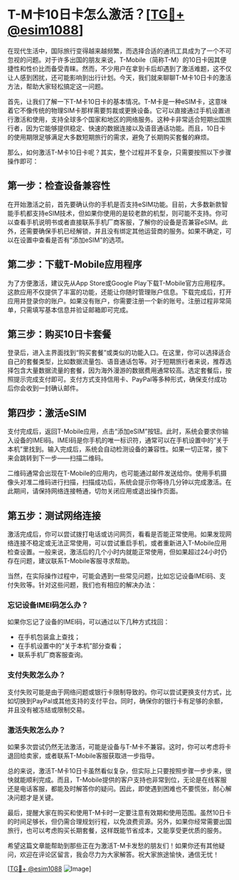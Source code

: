 # T-M卡10日卡怎么激活？[[TG💪+ @esim1088](https://t.me/s/esim1088)]

在现代生活中，国际旅行变得越来越频繁，而选择合适的通讯工具成为了一个不可忽视的问题。对于许多出国的朋友来说，T-Mobile（简称T-M）的10日卡因其便捷性和性价比而备受青睐。然而，不少用户在拿到卡后却遇到了激活难题，这不仅让人感到困扰，还可能影响到出行计划。今天，我们就来聊聊T-M卡10日卡的激活方法，帮助大家轻松搞定这一问题。

首先，让我们了解一下T-M卡10日卡的基本情况。T-M卡是一种eSIM卡，这意味着它不像传统的物理SIM卡那样需要剪裁或更换设备。它可以直接通过手机设置进行激活和使用，支持全球多个国家和地区的网络服务。这种卡非常适合短期出国旅行者，因为它能够提供稳定、快速的数据连接以及语音通话功能。而且，10日卡的使用期限足够满足大多数短期旅行的需求，避免了长期购买套餐的麻烦。

那么，如何激活T-M卡10日卡呢？其实，整个过程并不复杂，只需要按照以下步骤操作即可：

## 第一步：检查设备兼容性

在开始激活之前，首先要确认你的手机是否支持eSIM功能。目前，大多数新款智能手机都支持eSIM技术，但如果你使用的是较老款的机型，则可能不支持。你可以查看手机说明书或者直接联系手机厂商客服，了解你的设备是否兼容eSIM。此外，还需要确保手机已经解锁，并且没有绑定其他运营商的服务。如果不确定，可以在设置中查看是否有“添加eSIM”的选项。

## 第二步：下载T-Mobile应用程序

为了方便激活，建议先从App Store或Google Play下载T-Mobile官方应用程序。这款应用不仅提供了丰富的功能，还能让你随时管理账户信息。下载完成后，打开应用并登录你的账户。如果没有账户，你需要注册一个新的账号。注册过程非常简单，只需填写基本信息并验证邮箱即可完成。

## 第三步：购买10日卡套餐

登录后，进入主界面找到“购买套餐”或类似的功能入口。在这里，你可以选择适合自己的套餐类型，比如数据流量包、语音通话包等。对于短期旅行者来说，推荐选择包含大量数据流量的套餐，因为海外漫游的数据费用通常较高。选定套餐后，按照提示完成支付即可。支付方式支持信用卡、PayPal等多种形式，确保支付成功后你会收到一封确认邮件。

## 第四步：激活eSIM

支付完成后，返回T-Mobile应用，点击“添加eSIM”按钮。此时，系统会要求你输入设备的IMEI码。IMEI码是你手机的唯一标识符，通常可以在手机设置中的“关于本机”里找到。输入完成后，系统会自动检测设备的兼容性。如果一切正常，接下来会跳转到下一步——扫描二维码。

二维码通常会出现在T-Mobile的应用内，也可能通过邮件发送给你。使用手机摄像头对准二维码进行扫描，扫描成功后，系统会提示你等待几分钟以完成激活。在此期间，请保持网络连接畅通，切勿关闭应用或退出操作页面。

## 第五步：测试网络连接

激活完成后，你可以尝试拨打电话或访问网页，看看是否能正常使用。如果发现网络连接不稳定或无法正常使用，可以尝试重启手机，或者重新进入T-Mobile应用检查设置。一般来说，激活后的几个小时内就能正常使用，但如果超过24小时仍存在问题，建议联系T-Mobile客服寻求帮助。

当然，在实际操作过程中，可能会遇到一些常见问题，比如忘记设备IMEI码、支付失败等。针对这些问题，我们也有相应的解决办法：

### 忘记设备IMEI码怎么办？

如果你忘记了设备的IMEI码，可以通过以下几种方式找回：
- 在手机包装盒上查找；
- 在手机设置中的“关于本机”部分查看；
- 联系手机厂商客服查询。

### 支付失败怎么办？

支付失败可能是由于网络问题或银行卡限制导致的。你可以尝试更换支付方式，比如切换到PayPal或其他支持的支付平台。同时，确保你的银行卡有足够的余额，并且没有被冻结或限制交易。

### 激活失败怎么办？

如果多次尝试仍然无法激活，可能是设备与T-M卡不兼容。这时，你可以考虑将卡退回给卖家，或者联系T-Mobile客服获取进一步指导。

总的来说，激活T-M卡10日卡虽然看似复杂，但实际上只要按照步骤一步步来，很快就能顺利完成。而且，T-Mobile提供的客户支持也非常到位，无论是在线客服还是电话客服，都能及时解答你的疑问。因此，即使遇到困难也不要慌张，耐心解决问题才是关键。

最后，提醒大家在购买和使用T-M卡时一定要注意有效期和使用范围。虽然10日卡的时间足够长，但仍需合理规划行程，以免浪费资源。另外，如果你经常需要出国旅行，也可以考虑购买长期套餐，这样既能节省成本，又能享受更优质的服务。

希望这篇文章能帮助到那些正在为激活T-M卡发愁的朋友们！如果你还有其他疑问，欢迎在评论区留言，我会尽力为大家解答。祝大家旅途愉快，通信无忧！

[[TG💪+ @esim1088](https://t.me/s/esim1088) ![Image](https://i.postimg.cc/4NQfJmqS/Snipaste-2025-05-13-00-14-12.png)]